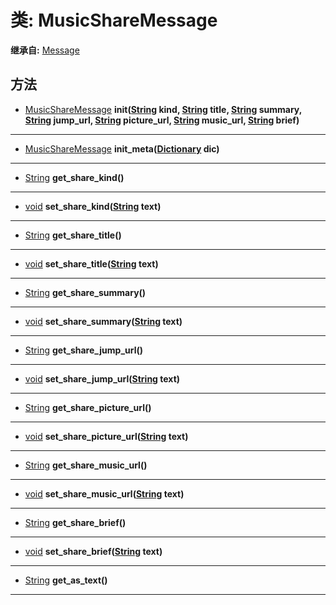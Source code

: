 # 类: MusicShareMessage  
  
**继承自:** [Message](Message.md)  
  
## 方法 
  
- [MusicShareMessage](MusicShareMessage.md) **init([String](https://docs.godotengine.org/en/latest/classes/class_string.html) kind, [String](https://docs.godotengine.org/en/latest/classes/class_string.html) title, [String](https://docs.godotengine.org/en/latest/classes/class_string.html) summary, [String](https://docs.godotengine.org/en/latest/classes/class_string.html) jump_url, [String](https://docs.godotengine.org/en/latest/classes/class_string.html) picture_url, [String](https://docs.godotengine.org/en/latest/classes/class_string.html) music_url, [String](https://docs.godotengine.org/en/latest/classes/class_string.html) brief)**  
  
---  
  
- [MusicShareMessage](MusicShareMessage.md) **init_meta([Dictionary](https://docs.godotengine.org/en/latest/classes/class_dictionary.html) dic)**  
  
---  
  
- [String](https://docs.godotengine.org/en/latest/classes/class_string.html) **get_share_kind()**  
  
---  
  
- [void](https://docs.godotengine.org/en/latest/classes/class_void.html) **set_share_kind([String](https://docs.godotengine.org/en/latest/classes/class_string.html) text)**  
  
---  
  
- [String](https://docs.godotengine.org/en/latest/classes/class_string.html) **get_share_title()**  
  
---  
  
- [void](https://docs.godotengine.org/en/latest/classes/class_void.html) **set_share_title([String](https://docs.godotengine.org/en/latest/classes/class_string.html) text)**  
  
---  
  
- [String](https://docs.godotengine.org/en/latest/classes/class_string.html) **get_share_summary()**  
  
---  
  
- [void](https://docs.godotengine.org/en/latest/classes/class_void.html) **set_share_summary([String](https://docs.godotengine.org/en/latest/classes/class_string.html) text)**  
  
---  
  
- [String](https://docs.godotengine.org/en/latest/classes/class_string.html) **get_share_jump_url()**  
  
---  
  
- [void](https://docs.godotengine.org/en/latest/classes/class_void.html) **set_share_jump_url([String](https://docs.godotengine.org/en/latest/classes/class_string.html) text)**  
  
---  
  
- [String](https://docs.godotengine.org/en/latest/classes/class_string.html) **get_share_picture_url()**  
  
---  
  
- [void](https://docs.godotengine.org/en/latest/classes/class_void.html) **set_share_picture_url([String](https://docs.godotengine.org/en/latest/classes/class_string.html) text)**  
  
---  
  
- [String](https://docs.godotengine.org/en/latest/classes/class_string.html) **get_share_music_url()**  
  
---  
  
- [void](https://docs.godotengine.org/en/latest/classes/class_void.html) **set_share_music_url([String](https://docs.godotengine.org/en/latest/classes/class_string.html) text)**  
  
---  
  
- [String](https://docs.godotengine.org/en/latest/classes/class_string.html) **get_share_brief()**  
  
---  
  
- [void](https://docs.godotengine.org/en/latest/classes/class_void.html) **set_share_brief([String](https://docs.godotengine.org/en/latest/classes/class_string.html) text)**  
  
---  
  
- [String](https://docs.godotengine.org/en/latest/classes/class_string.html) **get_as_text()**  
  
---  
  

